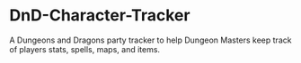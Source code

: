 # DnD-Character-Tracker
A Dungeons and Dragons party tracker to help Dungeon Masters keep track of players stats, spells, maps, and items.
